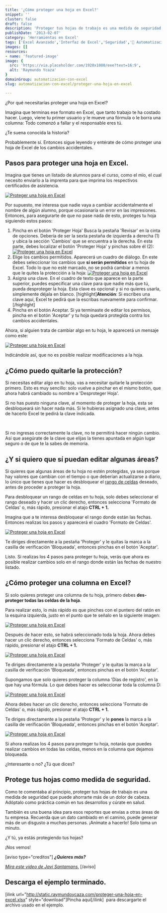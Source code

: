 ```yaml
---
title: '¿Cómo proteger una hoja en Excel?'
snippet: ''
cluster: false
draft: false 
description: 'Proteger tus hojas de trabajo es una medida de seguridad que puede ahorrarte más de un dolor de cabeza.'
publishDate: '2013-02-07'
category: 'Herramientas en Excel'
tags: ['Excel Avanzado','Interfaz de Excel','Seguridad','🤖 Automatización con Excel']
images: []
resources: 
- name: 'featured-image'
image: {
  src: 'https://via.placeholder.com/1920x1080/eee?text=16:9',
  alt: 'Raymundo Ycaza'
}
domainGroup: automatizacion-con-excel
slug: automatizacion-con-excel/proteger-una-hoja-en-excel

---
```


¿Por qué necesitarías proteger una hoja en Excel?

Imagina que terminas ese formato en Excel, que tanto trabajo te ha costado hacer. Luego, viene tu primer usuario y le mueve una fórmula o le borra una columna: Todo comenzó a fallar y el responsable eres tú.

¿Te suena conocida la historia?

Probablemente sí. Entonces sigue leyendo y entérate de cómo proteger una hoja de Excel de los cambios accidentales.

## Pasos para proteger una hoja en Excel.

Imagina que tienes un listado de alumnos para el curso, como el mío, el cual necesito enviarlo a la imprenta para que imprima los respectivos certificados de asistencia.

[![Proteger una hoja en Excel](images/proteger-una-hoja-en-excel-0002141.png)](http://raymundoycaza.com/wp-content/uploads/proteger-una-hoja-en-excel-0002141.png)

Por supuesto, me interesa que nadie vaya a cambiar accidentalmente el nombre de algún alumno, porque ocasionaría un error en las impresiones. Entonces, para asegurarte de que no pase nada de esto, proteges tu hoja siguiendo estos pasos:

1. Pincha en el botón 'Proteger Hoja' Busca la pestaña 'Revisar' en la cinta de opciones. Debería de ser la sexta pestaña de izquierda a derecha (1) y ubica la sección 'Cambios' que se encuentra a la derecha. En esta parte, debes localizar el botón 'Proteger Hoja' y pinchas sobre él (2): [![Proteger una hoja en Excel](images/proteger-una-hoja-en-excel-0002151.png)](http://raymundoycaza.com/wp-content/uploads/proteger-una-hoja-en-excel-0002151.png)
2. Elige los cambios permitidos. Aparecerá un cuadro de diálogo. En este debes seleccionar los cambios que **sí serán permitidos** en tu hoja de Excel. Todo lo que no esté marcado, no se podrá cambiar a menos que le quites la protección a la hoja: [![Proteger una hoja en Excel](images/proteger-una-hoja-en-excel-0002161.png)](http://raymundoycaza.com/wp-content/uploads/proteger-una-hoja-en-excel-0002161.png)
3. Asigna una clave. En el cuadro de texto que aparece en la parte superior, puedes especificar una clave para que nadie más que tú, pueda desproteger la hoja. Esta clave es opcional y si no quieres usarla, simplemente déjala en blanco. \[highlight\]**Atención**: Si escribes una clave aquí, Excel te pedirá que la escribas nuevamente para confirmar.\[/highlight\]
4. Pincha en el botón Aceptar. Si ya terminaste de editar los permisos, pincha en el botón 'Aceptar' y tu hoja quedará protegida contra los cambios accidentales.

Ahora, si alguien trata de cambiar algo en tu hoja, le aparecerá un mensaje como este:

[![Proteger una hoja en Excel](images/proteger-una-hoja-en-excel-0002171.png)](http://raymundoycaza.com/wp-content/uploads/proteger-una-hoja-en-excel-0002171.png)

Indicándole así, que no es posible realizar modificaciones a la hoja.

## ¿Cómo puedo quitarle la protección?

Si necesitas editar algo en tu hoja, vas a necesitar quitarle la protección primero. Esto es muy sencillo: solo vuelve a pinchar en el mismo botón, que ahora habrá cambiado su nombre a 'Desproteger Hoja'.

Si no has puesto ninguna clave, al momento de proteger la hoja, esta se desbloqueará sin hacer nada más. Si le hubieras asignado una clave, antes de hacerlo Excel te pedirá la clave indicada.

 

Si no ingresas correctamente la clave, no te permitirá hacer ningún cambio. Así que asegúrate de la clave que elijas la tienes apuntada en algún lugar seguro o de que te la sabes de memoria.

## ¿Y si quiero que sí puedan editar algunas áreas?

Si quieres que algunas áreas de tu hoja no estén protegidas, ya sea porque hay valores que cambian con el tiempo o que deberían actualizarse a diario, lo único que tienes que hacer es desbloquear el [rango de celdas](http://raymundoycaza.com/que-es-un-rango-en-excel/) deseado, antes de proceder a proteger la hoja.

Para desbloquear un rango de celdas en tu hoja, solo debes seleccionar el rango deseado y hacer un clic derecho, entonces selecciona 'Formato de Celdas' o, más rápido, presionar el atajo **CTRL + 1.**

Imagina que a te interesa desbloquear el rango donde están las fechas. Entonces realizas los pasos y aparecerá el cuadro 'Formato de Celdas'.

[![Proteger una hoja en Excel](images/proteger-una-hoja-en-excel-0002181.png)](http://raymundoycaza.com/wp-content/uploads/proteger-una-hoja-en-excel-0002181.png)

Te diriges directamente a la pestaña 'Proteger' y le quitas la marca a la casilla de verificación 'Bloqueada', entonces pinchas en el botón 'Aceptar'.

Listo. Si realizas los 4 pasos para proteger tu hoja, verás que ahora es posible realizar cambios solo en el rango donde están las fechas de nuestro listado.

## ¿Cómo proteger una columna en Excel?

Si solo quieres proteger una columna de tu hoja, primero debes **des-proteger todas las celdas de la hoja**.

Para realizar esto, lo más rápido es que pinches con el puntero del ratón en la esquina izquierda, justo en el punto que te señalo en la siguiente imagen:

[![Proteger una hoja en Excel](images/proteger-una-hoja-en-excel-0002191.png)](http://raymundoycaza.com/wp-content/uploads/proteger-una-hoja-en-excel-0002191.png)

Después de hacer esto, se habrá seleccionado toda la hoja. Ahora debes hacer un clic derecho, entonces selecciona 'Formato de Celdas' o, más rápido, presionar el atajo **CTRL + 1.**

[![Proteger una hoja en Excel](images/proteger-una-hoja-en-excel-0002181.png)](http://raymundoycaza.com/wp-content/uploads/proteger-una-hoja-en-excel-0002181.png)

Te diriges directamente a la pestaña 'Proteger' y le quitas la marca a la casilla de verificación 'Bloqueada', entonces pinchas en el botón 'Aceptar'.

Supongamos que solo quieres proteger la columna 'Días de registro', en la que hay una fórmula. Lo que debes hacer es seleccionar toda la columna D:

[![Proteger una hoja en Excel](images/proteger-una-hoja-en-excel-0002201.png)](http://raymundoycaza.com/wp-content/uploads/proteger-una-hoja-en-excel-0002201.png)

Ahora debes hacer un clic derecho, entonces selecciona 'Formato de Celdas' o, más rápido, presionar el atajo **CTRL + 1.**

Te diriges directamente a la pestaña 'Proteger' y le **pones** la marca a la casilla de verificación 'Bloqueada', entonces pinchas en el botón 'Aceptar'.

[![Proteger una hoja en Excel](images/proteger-una-hoja-en-excel-0002211.png)](http://raymundoycaza.com/wp-content/uploads/proteger-una-hoja-en-excel-0002211.png)

Si ahora realizas los 4 pasos para proteger tu hoja, notarás que puedes realizar cambios en todas las celdas, menos en la columna que dejamos bloqueada.

¿Interesante o no? ¿Tú que dices?

## Protege tus hojas como medida de seguridad.

Como te comentaba al principio, proteger tus hojas de trabajo es una medida de seguridad que puede ahorrarte más de un dolor de cabeza. Adóptalo como práctica común en tus desarrollos y cúrate en salud.

También es una buena idea para esos reportes que envías a otras áreas de tu empresa. Recuerda que un dato cambiado en el camino, puede generar más de un disgusto a muchas personas. ¡Anímate a hacerlo! Solo toma un minuto.

¿Y tú, ya estás protegiendo tus hojas?

¡Nos vemos!

\[aviso type="creditos"\] _**¿Quieres más?**_

_[Mira este vídeo de Javi Santamans.](https://www.youtube.com/watch?v=C22qqtvLgrI)_ \[/aviso\]

## Descarga el ejemplo terminado.

\[ilink url="http://static.raymundoycaza.com/proteger-una-hoja-en-excel.xlsx" style="download"\]Pincha aquí\[/ilink\]  para descargarte el archivo usado en el ejemplo.
